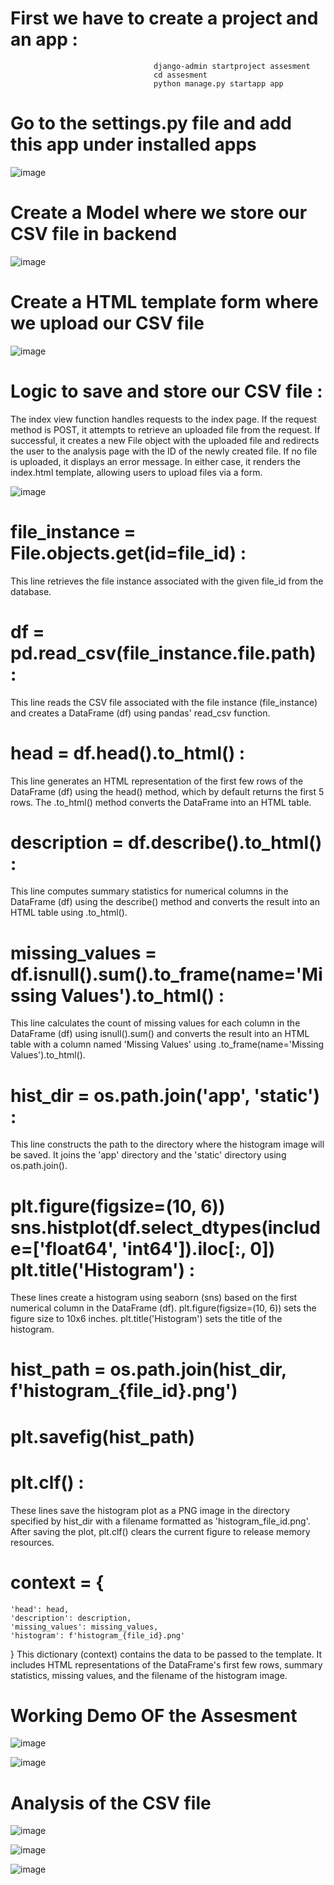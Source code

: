 # First we have to create a project and an app :
                                    django-admin startproject assesment
                                    cd assesment
                                    python manage.py startapp app

# Go to the settings.py file and add this app under installed apps 

![image](https://github.com/prateeksingh4435/VE3assesment/assets/128826031/0f365450-2206-47c9-9a05-1d08ebd68573)

# Create a Model where we store our CSV file in backend 
![image](https://github.com/prateeksingh4435/VE3assesment/assets/128826031/9a36124c-b58c-4343-94df-6d2ae559ff5a)

# Create a HTML template form where we upload our CSV file 
![image](https://github.com/prateeksingh4435/VE3assesment/assets/128826031/dce4c19b-9f1c-4c85-a1e3-47e7afb2678c)

# Logic to save and store our CSV file :
The index view function handles requests to the index page. If the request method is POST, 
it attempts to retrieve an uploaded file from the request. If successful, it creates a new File object with the uploaded file and
redirects the user to the analysis page with the ID of the newly created file. If no file is uploaded, it displays an error message.
In either case, it renders the index.html template, allowing users to upload files via a form.
                           
![image](https://github.com/prateeksingh4435/VE3assesment/assets/128826031/27311932-7d10-4b4f-aad9-51cb6cdfa305)



# file_instance = File.objects.get(id=file_id) :
This line retrieves the file instance associated with the given file_id from the database.
# df = pd.read_csv(file_instance.file.path) :
This line reads the CSV file associated with the file instance (file_instance) and creates a DataFrame (df) using pandas' read_csv function.
# head = df.head().to_html() :
This line generates an HTML representation of the first few rows of the DataFrame (df) using the head() method, which by default returns the first 5 rows.
The .to_html() method converts the DataFrame into an HTML table.

# description = df.describe().to_html() :
This line computes summary statistics for numerical columns in the DataFrame (df) using the describe() method and converts the result into an HTML table 
using .to_html().
# missing_values = df.isnull().sum().to_frame(name='Missing Values').to_html() :
 This line calculates the count of missing values for each column in the DataFrame (df) using isnull().sum() and converts the result into an HTML table with a column named 'Missing Values'
   using .to_frame(name='Missing Values').to_html().

# hist_dir = os.path.join('app', 'static') :
This line constructs the path to the directory where the histogram image will be saved. It joins the 'app' directory and the 'static' directory using os.path.join().
# plt.figure(figsize=(10, 6)) sns.histplot(df.select_dtypes(include=['float64', 'int64']).iloc[:, 0]) plt.title('Histogram') : 
These lines create a histogram using seaborn (sns) based on the first numerical column in the DataFrame (df). plt.figure(figsize=(10, 6)) sets the figure size to 10x6 inches. plt.title('Histogram') sets the title of the histogram.

# hist_path = os.path.join(hist_dir, f'histogram_{file_id}.png')
# plt.savefig(hist_path)
# plt.clf() :
These lines save the histogram plot as a PNG image in the directory specified by hist_dir with a filename formatted as 'histogram_file_id.png'.
After saving the plot, plt.clf() clears the current figure to release memory resources.
# context = {
    'head': head,
    'description': description,
    'missing_values': missing_values,
    'histogram': f'histogram_{file_id}.png'
}
This dictionary (context) contains the data to be passed to the template. It includes HTML representations of the DataFrame's first few rows, summary statistics, missing values, and the filename of the histogram image.


# Working Demo OF the Assesment 
![image](https://github.com/prateeksingh4435/VE3assesment/assets/128826031/69ebe131-d55b-4de0-933c-b3a006eb80b2)

![image](https://github.com/prateeksingh4435/VE3assesment/assets/128826031/6ff0787e-bda1-4851-aae3-8cf7900e1ce0)

# Analysis of the CSV file
![image](https://github.com/prateeksingh4435/VE3assesment/assets/128826031/c6367158-04af-4bda-bc02-38ee8c72a8a4)

![image](https://github.com/prateeksingh4435/VE3assesment/assets/128826031/898877aa-f5a9-4d2c-979d-a6167734ab29)

![image](https://github.com/prateeksingh4435/VE3assesment/assets/128826031/85ed318a-387c-479c-a6ac-1ff17e29e9c1)


